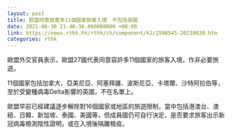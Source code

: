 ```yaml
---
layout: post
title: 歐盟同意放寬多11個國家旅客入境　不包括英國
date: 2021-06-30 21:46:36.000000000 +08:00
link: https://news.rthk.hk/rthk/ch/component/k2/1598545-20210630.htm
categories: rthk
---
```


歐盟外交官員表示，歐盟27國代表同意容許多11個國家的旅客入境，作非必要旅遊。

11個國家包括加拿大、亞美尼亞、阿塞拜疆、波斯尼亞、卡塔爾、沙特阿拉伯等，至於受變種病毒Delta影響的英國，不在名單上。

歐盟早前已經建議逐步解除對16個國家或地區的旅遊限制，當中包括港澳台、澳紐、日韓、新加坡、泰國、美國等，但成員國仍可自行決定，是否要求旅客出示新冠病毒檢測陰性證明，或在入境後隔離檢疫。
